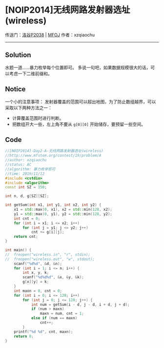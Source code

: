# [NOIP2014]无线网路发射器选址(wireless)

传送门：[洛谷P2038](https://www.luogu.org/problem/P2038) | [MFOJ](http://www.mfstem.org/contest/19/problem/A)
作者：xzqiaochu

---

## Solution

水题一道......暴力枚举每个位置即可。
多说一句吧，如果数据规模很大的话，可以考虑一下二维前缀和。

## Notice

一个小的注意事项：
发射器覆盖的范围可以超出地图，为了防止数组越界，可以采取以下两种方法之一：

- 计算覆盖范围时进行判断。
- 把数组开大一些，左上角不要从 `g[0][0]` 开始储存，要预留一些空间。

## Code

```cpp
//[NOIP2014]-Day2-A-无线网路发射器选址(wireless)
//http://www.mfstem.org/contest/19/problem/A
//author: xzqiaochu
//status: AC
//algorithm: 暴力枚举即可
//time: 2019/11/12
#include <cstdio>
#include <algorithm>
const int SZ = 150;

int n, d, g[SZ][SZ];

int getSum(int x1, int y1, int x2, int y2) {
	x1 = std::max(0, x1), x2 = std::min(128, x2);
	y1 = std::max(0, y1), y2 = std::min(128, y2);
	int cnt = 0;
	for (int i = x1; i <= x2; i++)
		for (int j = y1; j <= y2; j++)
			cnt += g[i][j];
	return cnt;
}

int main() {
//	freopen("wireless.in", "r", stdin);
//	freopen("wireless.out", "w", stdout);
	scanf("%d%d", &d, &n);
	for (int i = 1; i <= n; i++) {
		int x, y, k;
		scanf("%d%d%d", &x, &y, &k);
		g[x][y] = k;
	}
	int maxn = 0, cnt = 0;
	for (int i = 0; i <= 128; i++)
		for (int j = 0; j <= 128; j++) {
			int num = getSum(i - d, j - d, i + d, j + d);
			if (num > maxn)
				maxn = num, cnt = 1;
			else if (num == maxn)
				cnt++;
		}
	printf("%d %d", cnt, maxn);
	return 0;
}
```
